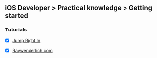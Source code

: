 ## iOS Developer > Practical knowledge > Getting started

### Tutorials
- [x] [Jump Right In](https://developer.apple.com/library/content/referencelibrary/GettingStarted/DevelopiOSAppsSwift/)
- [x] [Raywenderlich.com](https://www.raywenderlich.com/)


